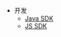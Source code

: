 - 开发
	- [Java SDK](/zh-cn/Development/[Chinese-Simplified]-Java-SDK.md)
	- [JS SDK](/zh-cn/Development/[Chinese-Simplified]-JS-SDK.md)
